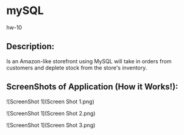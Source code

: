# mySQL
hw-10

## Description:
Is an Amazon-like storefront using MySQL will take in orders from customers and deplete stock from the store's inventory.

## ScreenShots of Application (How it Works!):

![ScreenShot 1](Screen Shot 1.png)


![ScreenShot 1](Screen Shot 2.png)


![ScreenShot 1](Screen Shot 3.png)





